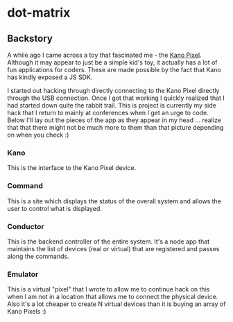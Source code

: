 # dot-matrix

## Backstory

A while ago I came across a toy that fascinated me - the [Kano Pixel](https://kano.me/store/us/products/pixel-kit). Although it may appear to just be a simple kid's toy, it actually has a lot of fun applications for coders. These are made possible by the fact that Kano has kindly exposed a JS SDK.

I started out hacking through directly connecting to the Kano Pixel directly through the USB connection. Once I got that working I quickly realized that I had started down quite the rabbit trail. This is project is currently my side hack that I return to mainly at conferences when I get an urge to code. Below I'll lay out the pieces of the app as they appear in my head ... realize that that there might not be much more to them than that picture depending on when you check :)

### Kano

This is the interface to the Kano Pixel device.

### Command

This is a site which displays the status of the overall system and allows the user to control what is displayed.

### Conductor

This is the backend controller of the entire system. It's a node app that maintains the list of devices (real or virtual) that are registered and passes along the commands.

### Emulator

This is a virtual "pixel" that I wrote to allow me to continue hack on this when I am not in a location that allows me to connect the physical device. Also it's a lot cheaper to create N virtual devices than it is buying an array of Kano Pixels :)
